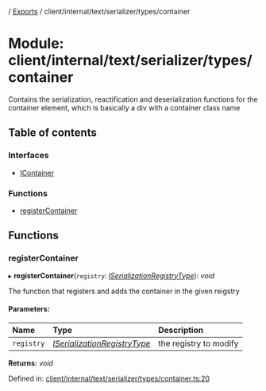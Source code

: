 [](../README.md) / [Exports](../modules.md) / client/internal/text/serializer/types/container

# Module: client/internal/text/serializer/types/container

Contains the serialization, reactification and deserialization functions
for the container element, which is basically a div with a container
class name

## Table of contents

### Interfaces

- [IContainer](../interfaces/client_internal_text_serializer_types_container.icontainer.md)

### Functions

- [registerContainer](client_internal_text_serializer_types_container.md#registercontainer)

## Functions

### registerContainer

▸ **registerContainer**(`registry`: [*ISerializationRegistryType*](../interfaces/client_internal_text_serializer.iserializationregistrytype.md)): *void*

The function that registers and adds the container in the given
reigstry

#### Parameters:

Name | Type | Description |
:------ | :------ | :------ |
`registry` | [*ISerializationRegistryType*](../interfaces/client_internal_text_serializer.iserializationregistrytype.md) | the registry to modify    |

**Returns:** *void*

Defined in: [client/internal/text/serializer/types/container.ts:20](https://github.com/onzag/itemize/blob/3efa2a4a/client/internal/text/serializer/types/container.ts#L20)

